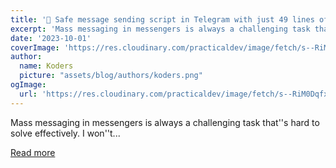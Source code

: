 ```yaml
---
title: '💌 Safe message sending script in Telegram with just 49 lines of code? Really?'
excerpt: 'Mass messaging in messengers is always a challenging task that''s hard to solve effectively. I won''t...'
date: '2023-10-01'
coverImage: 'https://res.cloudinary.com/practicaldev/image/fetch/s--RiM0Dqfx--/c_imagga_scale,f_auto,fl_progressive,h_420,q_auto,w_1000/https://dev-to-uploads.s3.amazonaws.com/uploads/articles/hsirmqzgcj71c08sqhir.png'
author:
  name: Koders
  picture: "assets/blog/authors/koders.png"
ogImage:
  url: 'https://res.cloudinary.com/practicaldev/image/fetch/s--RiM0Dqfx--/c_imagga_scale,f_auto,fl_progressive,h_420,q_auto,w_1000/https://dev-to-uploads.s3.amazonaws.com/uploads/articles/hsirmqzgcj71c08sqhir.png'
---
```


Mass messaging in messengers is always a challenging task that''s hard to solve effectively. I won''t...

[Read more](https://dev.to/sevapp/safe-message-sending-script-in-telegram-with-just-49-lines-of-code-really-18jf)
